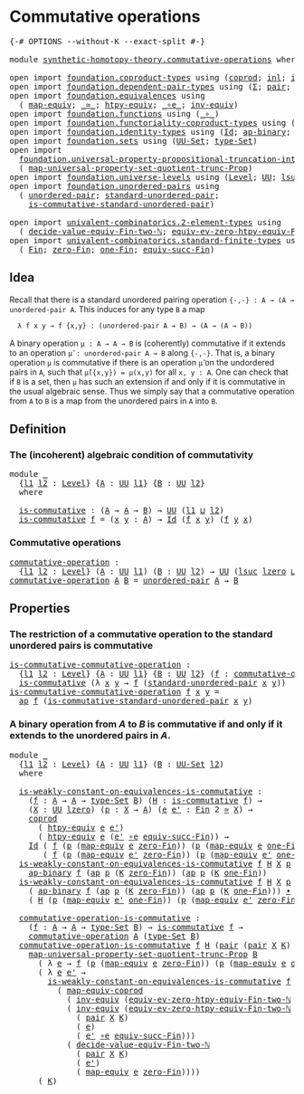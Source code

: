 # Commutative operations

<pre class="Agda"><a id="35" class="Symbol">{-#</a> <a id="39" class="Keyword">OPTIONS</a> <a id="47" class="Pragma">--without-K</a> <a id="59" class="Pragma">--exact-split</a> <a id="73" class="Symbol">#-}</a>

<a id="78" class="Keyword">module</a> <a id="85" href="synthetic-homotopy-theory.commutative-operations.html" class="Module">synthetic-homotopy-theory.commutative-operations</a> <a id="134" class="Keyword">where</a>

<a id="141" class="Keyword">open</a> <a id="146" class="Keyword">import</a> <a id="153" href="foundation.coproduct-types.html" class="Module">foundation.coproduct-types</a> <a id="180" class="Keyword">using</a> <a id="186" class="Symbol">(</a><a id="187" href="foundation.coproduct-types.html#1168" class="Datatype">coprod</a><a id="193" class="Symbol">;</a> <a id="195" href="foundation.coproduct-types.html#1239" class="InductiveConstructor">inl</a><a id="198" class="Symbol">;</a> <a id="200" href="foundation.coproduct-types.html#1262" class="InductiveConstructor">inr</a><a id="203" class="Symbol">)</a>
<a id="205" class="Keyword">open</a> <a id="210" class="Keyword">import</a> <a id="217" href="foundation.dependent-pair-types.html" class="Module">foundation.dependent-pair-types</a> <a id="249" class="Keyword">using</a> <a id="255" class="Symbol">(</a><a id="256" href="foundation-core.dependent-pair-types.html#502" class="Record">Σ</a><a id="257" class="Symbol">;</a> <a id="259" href="foundation-core.dependent-pair-types.html#575" class="InductiveConstructor">pair</a><a id="263" class="Symbol">;</a> <a id="265" href="foundation-core.dependent-pair-types.html#592" class="Field">pr1</a><a id="268" class="Symbol">;</a> <a id="270" href="foundation-core.dependent-pair-types.html#604" class="Field">pr2</a><a id="273" class="Symbol">)</a>
<a id="275" class="Keyword">open</a> <a id="280" class="Keyword">import</a> <a id="287" href="foundation.equivalences.html" class="Module">foundation.equivalences</a> <a id="311" class="Keyword">using</a>
  <a id="319" class="Symbol">(</a> <a id="321" href="foundation-core.equivalences.html#1807" class="Function">map-equiv</a><a id="330" class="Symbol">;</a> <a id="332" href="foundation-core.equivalences.html#1607" class="Function Operator">_≃_</a><a id="335" class="Symbol">;</a> <a id="337" href="foundation.equivalences.html#14008" class="Function">htpy-equiv</a><a id="347" class="Symbol">;</a> <a id="349" href="foundation-core.equivalences.html#7843" class="Function Operator">_∘e_</a><a id="353" class="Symbol">;</a> <a id="355" href="foundation-core.equivalences.html#5707" class="Function">inv-equiv</a><a id="364" class="Symbol">)</a>
<a id="366" class="Keyword">open</a> <a id="371" class="Keyword">import</a> <a id="378" href="foundation.functions.html" class="Module">foundation.functions</a> <a id="399" class="Keyword">using</a> <a id="405" class="Symbol">(</a><a id="406" href="foundation-core.functions.html#407" class="Function Operator">_∘_</a><a id="409" class="Symbol">)</a>
<a id="411" class="Keyword">open</a> <a id="416" class="Keyword">import</a> <a id="423" href="foundation.functoriality-coproduct-types.html" class="Module">foundation.functoriality-coproduct-types</a> <a id="464" class="Keyword">using</a> <a id="470" class="Symbol">(</a><a id="471" href="foundation.functoriality-coproduct-types.html#4427" class="Function">map-equiv-coprod</a><a id="487" class="Symbol">)</a>
<a id="489" class="Keyword">open</a> <a id="494" class="Keyword">import</a> <a id="501" href="foundation.identity-types.html" class="Module">foundation.identity-types</a> <a id="527" class="Keyword">using</a> <a id="533" class="Symbol">(</a><a id="534" href="foundation-core.identity-types.html#641" class="Datatype">Id</a><a id="536" class="Symbol">;</a> <a id="538" href="foundation-core.identity-types.html#6352" class="Function">ap-binary</a><a id="547" class="Symbol">;</a> <a id="549" href="foundation-core.identity-types.html#2853" class="Function">ap</a><a id="551" class="Symbol">;</a> <a id="553" href="foundation-core.identity-types.html#1239" class="Function Operator">_∙_</a><a id="556" class="Symbol">)</a>
<a id="558" class="Keyword">open</a> <a id="563" class="Keyword">import</a> <a id="570" href="foundation.sets.html" class="Module">foundation.sets</a> <a id="586" class="Keyword">using</a> <a id="592" class="Symbol">(</a><a id="593" href="foundation-core.sets.html#1177" class="Function">UU-Set</a><a id="599" class="Symbol">;</a> <a id="601" href="foundation-core.sets.html#1291" class="Function">type-Set</a><a id="609" class="Symbol">)</a>
<a id="611" class="Keyword">open</a> <a id="616" class="Keyword">import</a>
  <a id="625" href="foundation.universal-property-propositional-truncation-into-sets.html" class="Module">foundation.universal-property-propositional-truncation-into-sets</a> <a id="690" class="Keyword">using</a>
  <a id="698" class="Symbol">(</a> <a id="700" href="foundation.universal-property-propositional-truncation-into-sets.html#3778" class="Function">map-universal-property-set-quotient-trunc-Prop</a><a id="746" class="Symbol">)</a>
<a id="748" class="Keyword">open</a> <a id="753" class="Keyword">import</a> <a id="760" href="foundation.universe-levels.html" class="Module">foundation.universe-levels</a> <a id="787" class="Keyword">using</a> <a id="793" class="Symbol">(</a><a id="794" href="Agda.Primitive.html#597" class="Postulate">Level</a><a id="799" class="Symbol">;</a> <a id="801" href="foundation-core.universe-levels.html#222" class="Primitive">UU</a><a id="803" class="Symbol">;</a> <a id="805" href="Agda.Primitive.html#780" class="Primitive">lsuc</a><a id="809" class="Symbol">;</a> <a id="811" href="Agda.Primitive.html#810" class="Primitive Operator">_⊔_</a><a id="814" class="Symbol">;</a> <a id="816" href="Agda.Primitive.html#764" class="Primitive">lzero</a><a id="821" class="Symbol">)</a>
<a id="823" class="Keyword">open</a> <a id="828" class="Keyword">import</a> <a id="835" href="foundation.unordered-pairs.html" class="Module">foundation.unordered-pairs</a> <a id="862" class="Keyword">using</a>
  <a id="870" class="Symbol">(</a> <a id="872" href="foundation.unordered-pairs.html#2321" class="Function">unordered-pair</a><a id="886" class="Symbol">;</a> <a id="888" href="foundation.unordered-pairs.html#4308" class="Function">standard-unordered-pair</a><a id="911" class="Symbol">;</a>
    <a id="917" href="foundation.unordered-pairs.html#7236" class="Function">is-commutative-standard-unordered-pair</a><a id="955" class="Symbol">)</a>

<a id="958" class="Keyword">open</a> <a id="963" class="Keyword">import</a> <a id="970" href="univalent-combinatorics.2-element-types.html" class="Module">univalent-combinatorics.2-element-types</a> <a id="1010" class="Keyword">using</a>
  <a id="1018" class="Symbol">(</a> <a id="1020" href="univalent-combinatorics.2-element-types.html#27365" class="Function">decide-value-equiv-Fin-two-ℕ</a><a id="1048" class="Symbol">;</a> <a id="1050" href="univalent-combinatorics.2-element-types.html#16418" class="Function">equiv-ev-zero-htpy-equiv-Fin-two-ℕ</a><a id="1084" class="Symbol">)</a>
<a id="1086" class="Keyword">open</a> <a id="1091" class="Keyword">import</a> <a id="1098" href="univalent-combinatorics.standard-finite-types.html" class="Module">univalent-combinatorics.standard-finite-types</a> <a id="1144" class="Keyword">using</a>
  <a id="1152" class="Symbol">(</a> <a id="1154" href="univalent-combinatorics.standard-finite-types.html#2072" class="Function">Fin</a><a id="1157" class="Symbol">;</a> <a id="1159" href="univalent-combinatorics.standard-finite-types.html#7006" class="Function">zero-Fin</a><a id="1167" class="Symbol">;</a> <a id="1169" href="univalent-combinatorics.standard-finite-types.html#8241" class="Function">one-Fin</a><a id="1176" class="Symbol">;</a> <a id="1178" href="univalent-combinatorics.standard-finite-types.html#11701" class="Function">equiv-succ-Fin</a><a id="1192" class="Symbol">)</a>
</pre>
## Idea

Recall that there is a standard unordered pairing operation `{-,-} : A → (A → unordered-pair A`. This induces for any type `B` a map

```md
  λ f x y → f {x,y} : (unordered-pair A → B) → (A → (A → B))
```

A binary operation `μ : A → A → B` is (coherently) commutative if it extends to an operation `μ̃ : unordered-pair A → B` along `{-,-}`. That is, a binary operation `μ` is commutative if there is an operation `μ̃` on the undordered pairs in `A`, such that `μ̃({x,y}) = μ(x,y)` for all `x, y : A`. One can check that if `B` is a set, then `μ` has such an extension if and only if it is commutative in the usual algebraic sense. Thus we simply say that a commutative operation from `A` to `B` is a map from the unordered pairs in `A` into `B`.

## Definition

### The (incoherent) algebraic condition of commutativity

<pre class="Agda"><a id="2038" class="Keyword">module</a> <a id="2045" href="synthetic-homotopy-theory.commutative-operations.html#2045" class="Module">_</a>
  <a id="2049" class="Symbol">{</a><a id="2050" href="synthetic-homotopy-theory.commutative-operations.html#2050" class="Bound">l1</a> <a id="2053" href="synthetic-homotopy-theory.commutative-operations.html#2053" class="Bound">l2</a> <a id="2056" class="Symbol">:</a> <a id="2058" href="Agda.Primitive.html#597" class="Postulate">Level</a><a id="2063" class="Symbol">}</a> <a id="2065" class="Symbol">{</a><a id="2066" href="synthetic-homotopy-theory.commutative-operations.html#2066" class="Bound">A</a> <a id="2068" class="Symbol">:</a> <a id="2070" href="foundation-core.universe-levels.html#222" class="Primitive">UU</a> <a id="2073" href="synthetic-homotopy-theory.commutative-operations.html#2050" class="Bound">l1</a><a id="2075" class="Symbol">}</a> <a id="2077" class="Symbol">{</a><a id="2078" href="synthetic-homotopy-theory.commutative-operations.html#2078" class="Bound">B</a> <a id="2080" class="Symbol">:</a> <a id="2082" href="foundation-core.universe-levels.html#222" class="Primitive">UU</a> <a id="2085" href="synthetic-homotopy-theory.commutative-operations.html#2053" class="Bound">l2</a><a id="2087" class="Symbol">}</a>
  <a id="2091" class="Keyword">where</a>
  
  <a id="2102" href="synthetic-homotopy-theory.commutative-operations.html#2102" class="Function">is-commutative</a> <a id="2117" class="Symbol">:</a> <a id="2119" class="Symbol">(</a><a id="2120" href="synthetic-homotopy-theory.commutative-operations.html#2066" class="Bound">A</a> <a id="2122" class="Symbol">→</a> <a id="2124" href="synthetic-homotopy-theory.commutative-operations.html#2066" class="Bound">A</a> <a id="2126" class="Symbol">→</a> <a id="2128" href="synthetic-homotopy-theory.commutative-operations.html#2078" class="Bound">B</a><a id="2129" class="Symbol">)</a> <a id="2131" class="Symbol">→</a> <a id="2133" href="foundation-core.universe-levels.html#222" class="Primitive">UU</a> <a id="2136" class="Symbol">(</a><a id="2137" href="synthetic-homotopy-theory.commutative-operations.html#2050" class="Bound">l1</a> <a id="2140" href="Agda.Primitive.html#810" class="Primitive Operator">⊔</a> <a id="2142" href="synthetic-homotopy-theory.commutative-operations.html#2053" class="Bound">l2</a><a id="2144" class="Symbol">)</a>
  <a id="2148" href="synthetic-homotopy-theory.commutative-operations.html#2102" class="Function">is-commutative</a> <a id="2163" href="synthetic-homotopy-theory.commutative-operations.html#2163" class="Bound">f</a> <a id="2165" class="Symbol">=</a> <a id="2167" class="Symbol">(</a><a id="2168" href="synthetic-homotopy-theory.commutative-operations.html#2168" class="Bound">x</a> <a id="2170" href="synthetic-homotopy-theory.commutative-operations.html#2170" class="Bound">y</a> <a id="2172" class="Symbol">:</a> <a id="2174" href="synthetic-homotopy-theory.commutative-operations.html#2066" class="Bound">A</a><a id="2175" class="Symbol">)</a> <a id="2177" class="Symbol">→</a> <a id="2179" href="foundation-core.identity-types.html#641" class="Datatype">Id</a> <a id="2182" class="Symbol">(</a><a id="2183" href="synthetic-homotopy-theory.commutative-operations.html#2163" class="Bound">f</a> <a id="2185" href="synthetic-homotopy-theory.commutative-operations.html#2168" class="Bound">x</a> <a id="2187" href="synthetic-homotopy-theory.commutative-operations.html#2170" class="Bound">y</a><a id="2188" class="Symbol">)</a> <a id="2190" class="Symbol">(</a><a id="2191" href="synthetic-homotopy-theory.commutative-operations.html#2163" class="Bound">f</a> <a id="2193" href="synthetic-homotopy-theory.commutative-operations.html#2170" class="Bound">y</a> <a id="2195" href="synthetic-homotopy-theory.commutative-operations.html#2168" class="Bound">x</a><a id="2196" class="Symbol">)</a>
</pre>
### Commutative operations

<pre class="Agda"><a id="commutative-operation"></a><a id="2239" href="synthetic-homotopy-theory.commutative-operations.html#2239" class="Function">commutative-operation</a> <a id="2261" class="Symbol">:</a>
  <a id="2265" class="Symbol">{</a><a id="2266" href="synthetic-homotopy-theory.commutative-operations.html#2266" class="Bound">l1</a> <a id="2269" href="synthetic-homotopy-theory.commutative-operations.html#2269" class="Bound">l2</a> <a id="2272" class="Symbol">:</a> <a id="2274" href="Agda.Primitive.html#597" class="Postulate">Level</a><a id="2279" class="Symbol">}</a> <a id="2281" class="Symbol">(</a><a id="2282" href="synthetic-homotopy-theory.commutative-operations.html#2282" class="Bound">A</a> <a id="2284" class="Symbol">:</a> <a id="2286" href="foundation-core.universe-levels.html#222" class="Primitive">UU</a> <a id="2289" href="synthetic-homotopy-theory.commutative-operations.html#2266" class="Bound">l1</a><a id="2291" class="Symbol">)</a> <a id="2293" class="Symbol">(</a><a id="2294" href="synthetic-homotopy-theory.commutative-operations.html#2294" class="Bound">B</a> <a id="2296" class="Symbol">:</a> <a id="2298" href="foundation-core.universe-levels.html#222" class="Primitive">UU</a> <a id="2301" href="synthetic-homotopy-theory.commutative-operations.html#2269" class="Bound">l2</a><a id="2303" class="Symbol">)</a> <a id="2305" class="Symbol">→</a> <a id="2307" href="foundation-core.universe-levels.html#222" class="Primitive">UU</a> <a id="2310" class="Symbol">(</a><a id="2311" href="Agda.Primitive.html#780" class="Primitive">lsuc</a> <a id="2316" href="Agda.Primitive.html#764" class="Primitive">lzero</a> <a id="2322" href="Agda.Primitive.html#810" class="Primitive Operator">⊔</a> <a id="2324" href="synthetic-homotopy-theory.commutative-operations.html#2266" class="Bound">l1</a> <a id="2327" href="Agda.Primitive.html#810" class="Primitive Operator">⊔</a> <a id="2329" href="synthetic-homotopy-theory.commutative-operations.html#2269" class="Bound">l2</a><a id="2331" class="Symbol">)</a>
<a id="2333" href="synthetic-homotopy-theory.commutative-operations.html#2239" class="Function">commutative-operation</a> <a id="2355" href="synthetic-homotopy-theory.commutative-operations.html#2355" class="Bound">A</a> <a id="2357" href="synthetic-homotopy-theory.commutative-operations.html#2357" class="Bound">B</a> <a id="2359" class="Symbol">=</a> <a id="2361" href="foundation.unordered-pairs.html#2321" class="Function">unordered-pair</a> <a id="2376" href="synthetic-homotopy-theory.commutative-operations.html#2355" class="Bound">A</a> <a id="2378" class="Symbol">→</a> <a id="2380" href="synthetic-homotopy-theory.commutative-operations.html#2357" class="Bound">B</a>
</pre>
## Properties

### The restriction of a commutative operation to the standard unordered pairs is commutative

<pre class="Agda"><a id="is-commutative-commutative-operation"></a><a id="2505" href="synthetic-homotopy-theory.commutative-operations.html#2505" class="Function">is-commutative-commutative-operation</a> <a id="2542" class="Symbol">:</a>
  <a id="2546" class="Symbol">{</a><a id="2547" href="synthetic-homotopy-theory.commutative-operations.html#2547" class="Bound">l1</a> <a id="2550" href="synthetic-homotopy-theory.commutative-operations.html#2550" class="Bound">l2</a> <a id="2553" class="Symbol">:</a> <a id="2555" href="Agda.Primitive.html#597" class="Postulate">Level</a><a id="2560" class="Symbol">}</a> <a id="2562" class="Symbol">{</a><a id="2563" href="synthetic-homotopy-theory.commutative-operations.html#2563" class="Bound">A</a> <a id="2565" class="Symbol">:</a> <a id="2567" href="foundation-core.universe-levels.html#222" class="Primitive">UU</a> <a id="2570" href="synthetic-homotopy-theory.commutative-operations.html#2547" class="Bound">l1</a><a id="2572" class="Symbol">}</a> <a id="2574" class="Symbol">{</a><a id="2575" href="synthetic-homotopy-theory.commutative-operations.html#2575" class="Bound">B</a> <a id="2577" class="Symbol">:</a> <a id="2579" href="foundation-core.universe-levels.html#222" class="Primitive">UU</a> <a id="2582" href="synthetic-homotopy-theory.commutative-operations.html#2550" class="Bound">l2</a><a id="2584" class="Symbol">}</a> <a id="2586" class="Symbol">(</a><a id="2587" href="synthetic-homotopy-theory.commutative-operations.html#2587" class="Bound">f</a> <a id="2589" class="Symbol">:</a> <a id="2591" href="synthetic-homotopy-theory.commutative-operations.html#2239" class="Function">commutative-operation</a> <a id="2613" href="synthetic-homotopy-theory.commutative-operations.html#2563" class="Bound">A</a> <a id="2615" href="synthetic-homotopy-theory.commutative-operations.html#2575" class="Bound">B</a><a id="2616" class="Symbol">)</a> <a id="2618" class="Symbol">→</a>
  <a id="2622" href="synthetic-homotopy-theory.commutative-operations.html#2102" class="Function">is-commutative</a> <a id="2637" class="Symbol">(λ</a> <a id="2640" href="synthetic-homotopy-theory.commutative-operations.html#2640" class="Bound">x</a> <a id="2642" href="synthetic-homotopy-theory.commutative-operations.html#2642" class="Bound">y</a> <a id="2644" class="Symbol">→</a> <a id="2646" href="synthetic-homotopy-theory.commutative-operations.html#2587" class="Bound">f</a> <a id="2648" class="Symbol">(</a><a id="2649" href="foundation.unordered-pairs.html#4308" class="Function">standard-unordered-pair</a> <a id="2673" href="synthetic-homotopy-theory.commutative-operations.html#2640" class="Bound">x</a> <a id="2675" href="synthetic-homotopy-theory.commutative-operations.html#2642" class="Bound">y</a><a id="2676" class="Symbol">))</a>
<a id="2679" href="synthetic-homotopy-theory.commutative-operations.html#2505" class="Function">is-commutative-commutative-operation</a> <a id="2716" href="synthetic-homotopy-theory.commutative-operations.html#2716" class="Bound">f</a> <a id="2718" href="synthetic-homotopy-theory.commutative-operations.html#2718" class="Bound">x</a> <a id="2720" href="synthetic-homotopy-theory.commutative-operations.html#2720" class="Bound">y</a> <a id="2722" class="Symbol">=</a>
  <a id="2726" href="foundation-core.identity-types.html#2853" class="Function">ap</a> <a id="2729" href="synthetic-homotopy-theory.commutative-operations.html#2716" class="Bound">f</a> <a id="2731" class="Symbol">(</a><a id="2732" href="foundation.unordered-pairs.html#7236" class="Function">is-commutative-standard-unordered-pair</a> <a id="2771" href="synthetic-homotopy-theory.commutative-operations.html#2718" class="Bound">x</a> <a id="2773" href="synthetic-homotopy-theory.commutative-operations.html#2720" class="Bound">y</a><a id="2774" class="Symbol">)</a>
</pre>
### A binary operation from $A$ to $B$ is commutative if and only if it extends to the unordered pairs in $A$.

<pre class="Agda"><a id="2901" class="Keyword">module</a> <a id="2908" href="synthetic-homotopy-theory.commutative-operations.html#2908" class="Module">_</a>
  <a id="2912" class="Symbol">{</a><a id="2913" href="synthetic-homotopy-theory.commutative-operations.html#2913" class="Bound">l1</a> <a id="2916" href="synthetic-homotopy-theory.commutative-operations.html#2916" class="Bound">l2</a> <a id="2919" class="Symbol">:</a> <a id="2921" href="Agda.Primitive.html#597" class="Postulate">Level</a><a id="2926" class="Symbol">}</a> <a id="2928" class="Symbol">{</a><a id="2929" href="synthetic-homotopy-theory.commutative-operations.html#2929" class="Bound">A</a> <a id="2931" class="Symbol">:</a> <a id="2933" href="foundation-core.universe-levels.html#222" class="Primitive">UU</a> <a id="2936" href="synthetic-homotopy-theory.commutative-operations.html#2913" class="Bound">l1</a><a id="2938" class="Symbol">}</a> <a id="2940" class="Symbol">(</a><a id="2941" href="synthetic-homotopy-theory.commutative-operations.html#2941" class="Bound">B</a> <a id="2943" class="Symbol">:</a> <a id="2945" href="foundation-core.sets.html#1177" class="Function">UU-Set</a> <a id="2952" href="synthetic-homotopy-theory.commutative-operations.html#2916" class="Bound">l2</a><a id="2954" class="Symbol">)</a>
  <a id="2958" class="Keyword">where</a>

  <a id="2967" href="synthetic-homotopy-theory.commutative-operations.html#2967" class="Function">is-weakly-constant-on-equivalences-is-commutative</a> <a id="3017" class="Symbol">:</a>
    <a id="3023" class="Symbol">(</a><a id="3024" href="synthetic-homotopy-theory.commutative-operations.html#3024" class="Bound">f</a> <a id="3026" class="Symbol">:</a> <a id="3028" href="synthetic-homotopy-theory.commutative-operations.html#2929" class="Bound">A</a> <a id="3030" class="Symbol">→</a> <a id="3032" href="synthetic-homotopy-theory.commutative-operations.html#2929" class="Bound">A</a> <a id="3034" class="Symbol">→</a> <a id="3036" href="foundation-core.sets.html#1291" class="Function">type-Set</a> <a id="3045" href="synthetic-homotopy-theory.commutative-operations.html#2941" class="Bound">B</a><a id="3046" class="Symbol">)</a> <a id="3048" class="Symbol">(</a><a id="3049" href="synthetic-homotopy-theory.commutative-operations.html#3049" class="Bound">H</a> <a id="3051" class="Symbol">:</a> <a id="3053" href="synthetic-homotopy-theory.commutative-operations.html#2102" class="Function">is-commutative</a> <a id="3068" href="synthetic-homotopy-theory.commutative-operations.html#3024" class="Bound">f</a><a id="3069" class="Symbol">)</a> <a id="3071" class="Symbol">→</a>
    <a id="3077" class="Symbol">(</a><a id="3078" href="synthetic-homotopy-theory.commutative-operations.html#3078" class="Bound">X</a> <a id="3080" class="Symbol">:</a> <a id="3082" href="foundation-core.universe-levels.html#222" class="Primitive">UU</a> <a id="3085" href="Agda.Primitive.html#764" class="Primitive">lzero</a><a id="3090" class="Symbol">)</a> <a id="3092" class="Symbol">(</a><a id="3093" href="synthetic-homotopy-theory.commutative-operations.html#3093" class="Bound">p</a> <a id="3095" class="Symbol">:</a> <a id="3097" href="synthetic-homotopy-theory.commutative-operations.html#3078" class="Bound">X</a> <a id="3099" class="Symbol">→</a> <a id="3101" href="synthetic-homotopy-theory.commutative-operations.html#2929" class="Bound">A</a><a id="3102" class="Symbol">)</a> <a id="3104" class="Symbol">(</a><a id="3105" href="synthetic-homotopy-theory.commutative-operations.html#3105" class="Bound">e</a> <a id="3107" href="synthetic-homotopy-theory.commutative-operations.html#3107" class="Bound">e&#39;</a> <a id="3110" class="Symbol">:</a> <a id="3112" href="univalent-combinatorics.standard-finite-types.html#2072" class="Function">Fin</a> <a id="3116" class="Number">2</a> <a id="3118" href="foundation-core.equivalences.html#1607" class="Function Operator">≃</a> <a id="3120" href="synthetic-homotopy-theory.commutative-operations.html#3078" class="Bound">X</a><a id="3121" class="Symbol">)</a> <a id="3123" class="Symbol">→</a>
    <a id="3129" href="foundation.coproduct-types.html#1168" class="Datatype">coprod</a>
      <a id="3142" class="Symbol">(</a> <a id="3144" href="foundation.equivalences.html#14008" class="Function">htpy-equiv</a> <a id="3155" href="synthetic-homotopy-theory.commutative-operations.html#3105" class="Bound">e</a> <a id="3157" href="synthetic-homotopy-theory.commutative-operations.html#3107" class="Bound">e&#39;</a><a id="3159" class="Symbol">)</a>
      <a id="3167" class="Symbol">(</a> <a id="3169" href="foundation.equivalences.html#14008" class="Function">htpy-equiv</a> <a id="3180" href="synthetic-homotopy-theory.commutative-operations.html#3105" class="Bound">e</a> <a id="3182" class="Symbol">(</a><a id="3183" href="synthetic-homotopy-theory.commutative-operations.html#3107" class="Bound">e&#39;</a> <a id="3186" href="foundation-core.equivalences.html#7843" class="Function Operator">∘e</a> <a id="3189" href="univalent-combinatorics.standard-finite-types.html#11701" class="Function">equiv-succ-Fin</a><a id="3203" class="Symbol">))</a> <a id="3206" class="Symbol">→</a>
    <a id="3212" href="foundation-core.identity-types.html#641" class="Datatype">Id</a> <a id="3215" class="Symbol">(</a> <a id="3217" href="synthetic-homotopy-theory.commutative-operations.html#3024" class="Bound">f</a> <a id="3219" class="Symbol">(</a><a id="3220" href="synthetic-homotopy-theory.commutative-operations.html#3093" class="Bound">p</a> <a id="3222" class="Symbol">(</a><a id="3223" href="foundation-core.equivalences.html#1807" class="Function">map-equiv</a> <a id="3233" href="synthetic-homotopy-theory.commutative-operations.html#3105" class="Bound">e</a> <a id="3235" href="univalent-combinatorics.standard-finite-types.html#7006" class="Function">zero-Fin</a><a id="3243" class="Symbol">))</a> <a id="3246" class="Symbol">(</a><a id="3247" href="synthetic-homotopy-theory.commutative-operations.html#3093" class="Bound">p</a> <a id="3249" class="Symbol">(</a><a id="3250" href="foundation-core.equivalences.html#1807" class="Function">map-equiv</a> <a id="3260" href="synthetic-homotopy-theory.commutative-operations.html#3105" class="Bound">e</a> <a id="3262" href="univalent-combinatorics.standard-finite-types.html#8241" class="Function">one-Fin</a><a id="3269" class="Symbol">)))</a>
       <a id="3280" class="Symbol">(</a> <a id="3282" href="synthetic-homotopy-theory.commutative-operations.html#3024" class="Bound">f</a> <a id="3284" class="Symbol">(</a><a id="3285" href="synthetic-homotopy-theory.commutative-operations.html#3093" class="Bound">p</a> <a id="3287" class="Symbol">(</a><a id="3288" href="foundation-core.equivalences.html#1807" class="Function">map-equiv</a> <a id="3298" href="synthetic-homotopy-theory.commutative-operations.html#3107" class="Bound">e&#39;</a> <a id="3301" href="univalent-combinatorics.standard-finite-types.html#7006" class="Function">zero-Fin</a><a id="3309" class="Symbol">))</a> <a id="3312" class="Symbol">(</a><a id="3313" href="synthetic-homotopy-theory.commutative-operations.html#3093" class="Bound">p</a> <a id="3315" class="Symbol">(</a><a id="3316" href="foundation-core.equivalences.html#1807" class="Function">map-equiv</a> <a id="3326" href="synthetic-homotopy-theory.commutative-operations.html#3107" class="Bound">e&#39;</a> <a id="3329" href="univalent-combinatorics.standard-finite-types.html#8241" class="Function">one-Fin</a><a id="3336" class="Symbol">)))</a>
  <a id="3342" href="synthetic-homotopy-theory.commutative-operations.html#2967" class="Function">is-weakly-constant-on-equivalences-is-commutative</a> <a id="3392" href="synthetic-homotopy-theory.commutative-operations.html#3392" class="Bound">f</a> <a id="3394" href="synthetic-homotopy-theory.commutative-operations.html#3394" class="Bound">H</a> <a id="3396" href="synthetic-homotopy-theory.commutative-operations.html#3396" class="Bound">X</a> <a id="3398" href="synthetic-homotopy-theory.commutative-operations.html#3398" class="Bound">p</a> <a id="3400" href="synthetic-homotopy-theory.commutative-operations.html#3400" class="Bound">e</a> <a id="3402" href="synthetic-homotopy-theory.commutative-operations.html#3402" class="Bound">e&#39;</a> <a id="3405" class="Symbol">(</a><a id="3406" href="foundation.coproduct-types.html#1239" class="InductiveConstructor">inl</a> <a id="3410" href="synthetic-homotopy-theory.commutative-operations.html#3410" class="Bound">K</a><a id="3411" class="Symbol">)</a> <a id="3413" class="Symbol">=</a>
    <a id="3419" href="foundation-core.identity-types.html#6352" class="Function">ap-binary</a> <a id="3429" href="synthetic-homotopy-theory.commutative-operations.html#3392" class="Bound">f</a> <a id="3431" class="Symbol">(</a><a id="3432" href="foundation-core.identity-types.html#2853" class="Function">ap</a> <a id="3435" href="synthetic-homotopy-theory.commutative-operations.html#3398" class="Bound">p</a> <a id="3437" class="Symbol">(</a><a id="3438" href="synthetic-homotopy-theory.commutative-operations.html#3410" class="Bound">K</a> <a id="3440" href="univalent-combinatorics.standard-finite-types.html#7006" class="Function">zero-Fin</a><a id="3448" class="Symbol">))</a> <a id="3451" class="Symbol">(</a><a id="3452" href="foundation-core.identity-types.html#2853" class="Function">ap</a> <a id="3455" href="synthetic-homotopy-theory.commutative-operations.html#3398" class="Bound">p</a> <a id="3457" class="Symbol">(</a><a id="3458" href="synthetic-homotopy-theory.commutative-operations.html#3410" class="Bound">K</a> <a id="3460" href="univalent-combinatorics.standard-finite-types.html#8241" class="Function">one-Fin</a><a id="3467" class="Symbol">))</a>
  <a id="3472" href="synthetic-homotopy-theory.commutative-operations.html#2967" class="Function">is-weakly-constant-on-equivalences-is-commutative</a> <a id="3522" href="synthetic-homotopy-theory.commutative-operations.html#3522" class="Bound">f</a> <a id="3524" href="synthetic-homotopy-theory.commutative-operations.html#3524" class="Bound">H</a> <a id="3526" href="synthetic-homotopy-theory.commutative-operations.html#3526" class="Bound">X</a> <a id="3528" href="synthetic-homotopy-theory.commutative-operations.html#3528" class="Bound">p</a> <a id="3530" href="synthetic-homotopy-theory.commutative-operations.html#3530" class="Bound">e</a> <a id="3532" href="synthetic-homotopy-theory.commutative-operations.html#3532" class="Bound">e&#39;</a> <a id="3535" class="Symbol">(</a><a id="3536" href="foundation.coproduct-types.html#1262" class="InductiveConstructor">inr</a> <a id="3540" href="synthetic-homotopy-theory.commutative-operations.html#3540" class="Bound">K</a><a id="3541" class="Symbol">)</a> <a id="3543" class="Symbol">=</a>
    <a id="3549" class="Symbol">(</a> <a id="3551" href="foundation-core.identity-types.html#6352" class="Function">ap-binary</a> <a id="3561" href="synthetic-homotopy-theory.commutative-operations.html#3522" class="Bound">f</a> <a id="3563" class="Symbol">(</a><a id="3564" href="foundation-core.identity-types.html#2853" class="Function">ap</a> <a id="3567" href="synthetic-homotopy-theory.commutative-operations.html#3528" class="Bound">p</a> <a id="3569" class="Symbol">(</a><a id="3570" href="synthetic-homotopy-theory.commutative-operations.html#3540" class="Bound">K</a> <a id="3572" href="univalent-combinatorics.standard-finite-types.html#7006" class="Function">zero-Fin</a><a id="3580" class="Symbol">))</a> <a id="3583" class="Symbol">(</a><a id="3584" href="foundation-core.identity-types.html#2853" class="Function">ap</a> <a id="3587" href="synthetic-homotopy-theory.commutative-operations.html#3528" class="Bound">p</a> <a id="3589" class="Symbol">(</a><a id="3590" href="synthetic-homotopy-theory.commutative-operations.html#3540" class="Bound">K</a> <a id="3592" href="univalent-combinatorics.standard-finite-types.html#8241" class="Function">one-Fin</a><a id="3599" class="Symbol">)))</a> <a id="3603" href="foundation-core.identity-types.html#1239" class="Function Operator">∙</a>
    <a id="3609" class="Symbol">(</a> <a id="3611" href="synthetic-homotopy-theory.commutative-operations.html#3524" class="Bound">H</a> <a id="3613" class="Symbol">(</a><a id="3614" href="synthetic-homotopy-theory.commutative-operations.html#3528" class="Bound">p</a> <a id="3616" class="Symbol">(</a><a id="3617" href="foundation-core.equivalences.html#1807" class="Function">map-equiv</a> <a id="3627" href="synthetic-homotopy-theory.commutative-operations.html#3532" class="Bound">e&#39;</a> <a id="3630" href="univalent-combinatorics.standard-finite-types.html#8241" class="Function">one-Fin</a><a id="3637" class="Symbol">))</a> <a id="3640" class="Symbol">(</a><a id="3641" href="synthetic-homotopy-theory.commutative-operations.html#3528" class="Bound">p</a> <a id="3643" class="Symbol">(</a><a id="3644" href="foundation-core.equivalences.html#1807" class="Function">map-equiv</a> <a id="3654" href="synthetic-homotopy-theory.commutative-operations.html#3532" class="Bound">e&#39;</a> <a id="3657" href="univalent-combinatorics.standard-finite-types.html#7006" class="Function">zero-Fin</a><a id="3665" class="Symbol">)))</a>
  
  <a id="3674" href="synthetic-homotopy-theory.commutative-operations.html#3674" class="Function">commutative-operation-is-commutative</a> <a id="3711" class="Symbol">:</a>
    <a id="3717" class="Symbol">(</a><a id="3718" href="synthetic-homotopy-theory.commutative-operations.html#3718" class="Bound">f</a> <a id="3720" class="Symbol">:</a> <a id="3722" href="synthetic-homotopy-theory.commutative-operations.html#2929" class="Bound">A</a> <a id="3724" class="Symbol">→</a> <a id="3726" href="synthetic-homotopy-theory.commutative-operations.html#2929" class="Bound">A</a> <a id="3728" class="Symbol">→</a> <a id="3730" href="foundation-core.sets.html#1291" class="Function">type-Set</a> <a id="3739" href="synthetic-homotopy-theory.commutative-operations.html#2941" class="Bound">B</a><a id="3740" class="Symbol">)</a> <a id="3742" class="Symbol">→</a> <a id="3744" href="synthetic-homotopy-theory.commutative-operations.html#2102" class="Function">is-commutative</a> <a id="3759" href="synthetic-homotopy-theory.commutative-operations.html#3718" class="Bound">f</a> <a id="3761" class="Symbol">→</a>
    <a id="3767" href="synthetic-homotopy-theory.commutative-operations.html#2239" class="Function">commutative-operation</a> <a id="3789" href="synthetic-homotopy-theory.commutative-operations.html#2929" class="Bound">A</a> <a id="3791" class="Symbol">(</a><a id="3792" href="foundation-core.sets.html#1291" class="Function">type-Set</a> <a id="3801" href="synthetic-homotopy-theory.commutative-operations.html#2941" class="Bound">B</a><a id="3802" class="Symbol">)</a>
  <a id="3806" href="synthetic-homotopy-theory.commutative-operations.html#3674" class="Function">commutative-operation-is-commutative</a> <a id="3843" href="synthetic-homotopy-theory.commutative-operations.html#3843" class="Bound">f</a> <a id="3845" href="synthetic-homotopy-theory.commutative-operations.html#3845" class="Bound">H</a> <a id="3847" class="Symbol">(</a><a id="3848" href="foundation-core.dependent-pair-types.html#575" class="InductiveConstructor">pair</a> <a id="3853" class="Symbol">(</a><a id="3854" href="foundation-core.dependent-pair-types.html#575" class="InductiveConstructor">pair</a> <a id="3859" href="synthetic-homotopy-theory.commutative-operations.html#3859" class="Bound">X</a> <a id="3861" href="synthetic-homotopy-theory.commutative-operations.html#3861" class="Bound">K</a><a id="3862" class="Symbol">)</a> <a id="3864" href="synthetic-homotopy-theory.commutative-operations.html#3864" class="Bound">p</a><a id="3865" class="Symbol">)</a> <a id="3867" class="Symbol">=</a>
    <a id="3873" href="foundation.universal-property-propositional-truncation-into-sets.html#3778" class="Function">map-universal-property-set-quotient-trunc-Prop</a> <a id="3920" href="synthetic-homotopy-theory.commutative-operations.html#2941" class="Bound">B</a>
      <a id="3928" class="Symbol">(</a> <a id="3930" class="Symbol">λ</a> <a id="3932" href="synthetic-homotopy-theory.commutative-operations.html#3932" class="Bound">e</a> <a id="3934" class="Symbol">→</a> <a id="3936" href="synthetic-homotopy-theory.commutative-operations.html#3843" class="Bound">f</a> <a id="3938" class="Symbol">(</a><a id="3939" href="synthetic-homotopy-theory.commutative-operations.html#3864" class="Bound">p</a> <a id="3941" class="Symbol">(</a><a id="3942" href="foundation-core.equivalences.html#1807" class="Function">map-equiv</a> <a id="3952" href="synthetic-homotopy-theory.commutative-operations.html#3932" class="Bound">e</a> <a id="3954" href="univalent-combinatorics.standard-finite-types.html#7006" class="Function">zero-Fin</a><a id="3962" class="Symbol">))</a> <a id="3965" class="Symbol">(</a><a id="3966" href="synthetic-homotopy-theory.commutative-operations.html#3864" class="Bound">p</a> <a id="3968" class="Symbol">(</a><a id="3969" href="foundation-core.equivalences.html#1807" class="Function">map-equiv</a> <a id="3979" href="synthetic-homotopy-theory.commutative-operations.html#3932" class="Bound">e</a> <a id="3981" href="univalent-combinatorics.standard-finite-types.html#8241" class="Function">one-Fin</a><a id="3988" class="Symbol">)))</a>
      <a id="3998" class="Symbol">(</a> <a id="4000" class="Symbol">λ</a> <a id="4002" href="synthetic-homotopy-theory.commutative-operations.html#4002" class="Bound">e</a> <a id="4004" href="synthetic-homotopy-theory.commutative-operations.html#4004" class="Bound">e&#39;</a> <a id="4007" class="Symbol">→</a>
        <a id="4017" href="synthetic-homotopy-theory.commutative-operations.html#2967" class="Function">is-weakly-constant-on-equivalences-is-commutative</a> <a id="4067" href="synthetic-homotopy-theory.commutative-operations.html#3843" class="Bound">f</a> <a id="4069" href="synthetic-homotopy-theory.commutative-operations.html#3845" class="Bound">H</a> <a id="4071" href="synthetic-homotopy-theory.commutative-operations.html#3859" class="Bound">X</a> <a id="4073" href="synthetic-homotopy-theory.commutative-operations.html#3864" class="Bound">p</a> <a id="4075" href="synthetic-homotopy-theory.commutative-operations.html#4002" class="Bound">e</a> <a id="4077" href="synthetic-homotopy-theory.commutative-operations.html#4004" class="Bound">e&#39;</a>
          <a id="4090" class="Symbol">(</a> <a id="4092" href="foundation.functoriality-coproduct-types.html#4427" class="Function">map-equiv-coprod</a>
            <a id="4121" class="Symbol">(</a> <a id="4123" href="foundation-core.equivalences.html#5707" class="Function">inv-equiv</a> <a id="4133" class="Symbol">(</a><a id="4134" href="univalent-combinatorics.2-element-types.html#16418" class="Function">equiv-ev-zero-htpy-equiv-Fin-two-ℕ</a> <a id="4169" class="Symbol">(</a><a id="4170" href="foundation-core.dependent-pair-types.html#575" class="InductiveConstructor">pair</a> <a id="4175" href="synthetic-homotopy-theory.commutative-operations.html#3859" class="Bound">X</a> <a id="4177" href="synthetic-homotopy-theory.commutative-operations.html#3861" class="Bound">K</a><a id="4178" class="Symbol">)</a> <a id="4180" href="synthetic-homotopy-theory.commutative-operations.html#4002" class="Bound">e</a> <a id="4182" href="synthetic-homotopy-theory.commutative-operations.html#4004" class="Bound">e&#39;</a><a id="4184" class="Symbol">))</a>
            <a id="4199" class="Symbol">(</a> <a id="4201" href="foundation-core.equivalences.html#5707" class="Function">inv-equiv</a> <a id="4211" class="Symbol">(</a><a id="4212" href="univalent-combinatorics.2-element-types.html#16418" class="Function">equiv-ev-zero-htpy-equiv-Fin-two-ℕ</a>
              <a id="4261" class="Symbol">(</a> <a id="4263" href="foundation-core.dependent-pair-types.html#575" class="InductiveConstructor">pair</a> <a id="4268" href="synthetic-homotopy-theory.commutative-operations.html#3859" class="Bound">X</a> <a id="4270" href="synthetic-homotopy-theory.commutative-operations.html#3861" class="Bound">K</a><a id="4271" class="Symbol">)</a>
              <a id="4287" class="Symbol">(</a> <a id="4289" href="synthetic-homotopy-theory.commutative-operations.html#4002" class="Bound">e</a><a id="4290" class="Symbol">)</a>
              <a id="4306" class="Symbol">(</a> <a id="4308" href="synthetic-homotopy-theory.commutative-operations.html#4004" class="Bound">e&#39;</a> <a id="4311" href="foundation-core.equivalences.html#7843" class="Function Operator">∘e</a> <a id="4314" href="univalent-combinatorics.standard-finite-types.html#11701" class="Function">equiv-succ-Fin</a><a id="4328" class="Symbol">)))</a>
            <a id="4344" class="Symbol">(</a> <a id="4346" href="univalent-combinatorics.2-element-types.html#27365" class="Function">decide-value-equiv-Fin-two-ℕ</a>
              <a id="4389" class="Symbol">(</a> <a id="4391" href="foundation-core.dependent-pair-types.html#575" class="InductiveConstructor">pair</a> <a id="4396" href="synthetic-homotopy-theory.commutative-operations.html#3859" class="Bound">X</a> <a id="4398" href="synthetic-homotopy-theory.commutative-operations.html#3861" class="Bound">K</a><a id="4399" class="Symbol">)</a>
              <a id="4415" class="Symbol">(</a> <a id="4417" href="synthetic-homotopy-theory.commutative-operations.html#4004" class="Bound">e&#39;</a><a id="4419" class="Symbol">)</a>
              <a id="4435" class="Symbol">(</a> <a id="4437" href="foundation-core.equivalences.html#1807" class="Function">map-equiv</a> <a id="4447" href="synthetic-homotopy-theory.commutative-operations.html#4002" class="Bound">e</a> <a id="4449" href="univalent-combinatorics.standard-finite-types.html#7006" class="Function">zero-Fin</a><a id="4457" class="Symbol">))))</a>
      <a id="4468" class="Symbol">(</a> <a id="4470" href="synthetic-homotopy-theory.commutative-operations.html#3861" class="Bound">K</a><a id="4471" class="Symbol">)</a>
</pre>